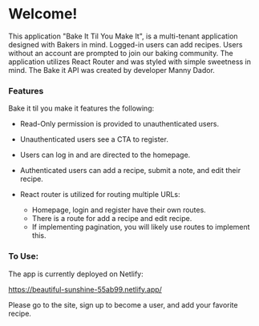 
# Welcome!

This application "Bake It Til You Make It", is a multi-tenant application designed with Bakers in mind. Logged-in users can add recipes. Users without an account are prompted to join our baking community.  The application utilizes React Router and was styled with simple sweetness in mind. The Bake it API was created by developer Manny Dador.

### Features

Bake it til you make it features the following:

* Read-Only permission is provided to unauthenticated users.
* Unauthenticated users see a CTA to register.
* Users can log in and are directed to the homepage.
* Authenticated users can add a recipe, submit a note, and edit their recipe.



* React router is utilized for routing multiple URLs:
  * Homepage, login and register have their own routes.
  * There is a route for add a recipe and edit recipe.
  * If implementing pagination, you will likely use routes to implement this.


### To Use:
The app is currently deployed on Netlify: 

https://beautiful-sunshine-55ab99.netlify.app/

Please go to the site, sign up to become a user, and add your favorite recipe.
